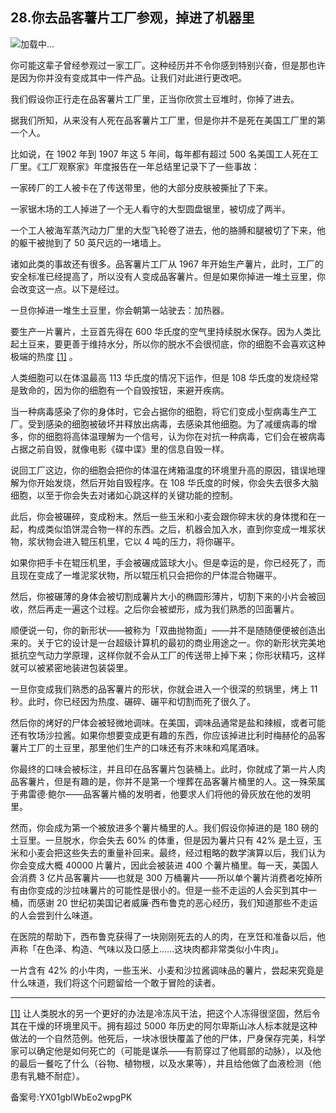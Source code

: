 ## 28.你去品客薯片工厂参观，掉进了机器里
![](https://pic2.zhimg.com/v2-6093a87f54d8ae18249559aad776e641_r.webp)加载中...

你可能这辈子曾经参观过一家工厂。这种经历并不令你感到特别兴奋，但是那也许是因为你并没有变成其中一件产品。让我们对此进行更改吧。



我们假设你正行走在品客薯片工厂里，正当你欣赏土豆堆时，你掉了进去。



据我们所知，从来没有人死在品客薯片工厂里，但是你并不是死在美国工厂里的第一个人。



比如说，在 1902 年到 1907 年这 5 年间，每年都有超过 500 名美国工人死在工厂里。《工厂观察家》年度报告在一年总结里记录下了一些事故：



一家砖厂的工人被卡在了传送带里，他的大部分皮肤被撕扯了下来。



一家锯木场的工人掉进了一个无人看守的大型圆盘锯里，被切成了两半。



一个工人被海军蒸汽动力厂里的大型飞轮卷了进去，他的胳膊和腿被切了下来，他的躯干被抛到了 50 英尺远的一堵墙上。



诸如此类的事故还有很多。品客薯片工厂从 1967 年开始生产薯片，此时，工厂的安全标准已经提高了，所以没有人变成品客薯片。但是如果你掉进一堆土豆里，你会改变这一点。以下是经过。



一旦你掉进一堆生土豆里，你会朝第一站驶去：加热器。



要生产一片薯片，土豆首先得在 600 华氏度的空气里持续脱水保存。因为人类比起土豆来，要更善于维持水分，所以你的脱水不会很彻底，你的细胞不会喜欢这种极端的热度
  [[1]](#zhu1) 。



人类细胞可以在体温最高 113 华氏度的情况下运作，但是 108 华氏度的发烧经常是致命的，因为你的细胞有一个自毁按钮，来避开疾病。



当一种病毒感染了你的身体时，它会占据你的细胞，将它们变成小型病毒生产工厂。受到感染的细胞被破坏并释放出病毒，去感染其他细胞。为了减缓病毒的增多，你的细胞将高体温理解为一个信号，认为你在对抗一种病毒，它们会在被病毒占据之前自毁，就像电影《碟中谍》里的信息自毁一样。



说回工厂这边，你的细胞会把你的体温在烤箱温度的环境里升高的原因，错误地理解为你开始发烧，然后开始自毁程序。在 108 华氏度的时候，你会失去很多大脑细胞，以至于你会失去对诸如心跳这样的关键功能的控制。



此后，你会被碾碎，变成粉末。然后一些玉米和小麦会跟你碎末状的身体搅和在一起，构成类似馅饼混合物一样的东西。之后，机器会加入水，直到你变成一堆浆状物，浆状物会进入辊压机里，它以 4 吨的压力，将你碾平。



如果你把手卡在辊压机里，手会被碾成篮球大小。但是幸运的是，你已经死了，而且现在变成了一堆泥浆状物，所以辊压机只会把你的尸体混合物碾平。



然后，你被碾薄的身体会被切割成薯片大小的椭圆形薄片，切割下来的小片会被回收，然后再走一遍这个过程。之后你会被塑形，成为我们熟悉的凹面薯片。



顺便说一句，你的新形状——被称为「双曲抛物面」——并不是随随便便被创造出来的。关于它的设计是一台超级计算机的最初的商业用途之一。你的新形状完美地抵抗空气动力学原理，这样你就不会从工厂的传送带上掉下来；你形状精巧，这样就可以被紧密地装进包装袋里。



一旦你变成我们熟悉的品客薯片的形状，你就会进入一个很深的煎锅里，烤上 11 秒。此时，你已经因为热度、碾碎、碾平和切割而死了很久了。



然后你的烤好的尸体会被轻微地调味。在美国，调味品通常是盐和辣椒，或者可能还有牧场沙拉酱。如果你想要变成更有趣的东西，你应该掉进比利时梅赫伦的品客薯片工厂的土豆里，那里他们生产的口味还有芥末味和鸡尾酒味。



你最终的口味会被标注，并且印在品客薯片包装桶上。此时，你就成了第一片人肉品客薯片，但是有趣的是，你并不是第一个埋葬在品客薯片桶里的人。这一殊荣属于弗雷德·鲍尔——品客薯片桶的发明者，他要求人们将他的骨灰放在他的发明里。



然而，你会成为第一个被放进多个薯片桶里的人。我们假设你掉进的是 180 磅的土豆里。一旦脱水，你会失去 60% 的体重，但是因为薯片只有 42% 是土豆，玉米和小麦会把这些失去的重量补回来。最终，经过粗略的数学演算以后，我们认为你会变成大概 40000 片薯片，因此会被装进 400 个薯片桶里。每一天，美国人会消费 3 亿片品客薯片——也就是 300 万桶薯片——所以单个薯片消费者吃掉所有由你变成的沙拉味薯片的可能性是很小的。但是一些不走运的人会买到其中一桶，而感谢 20 世纪初美国记者威廉·西布鲁克的恶心经历，我们知道那些不走运的人会尝到什么味道。



在医院的帮助下，西布鲁克获得了一块刚刚死去的人的肉，在烹饪和准备以后，他声称「在色泽、构造、气味以及口感上……这块肉都非常类似小牛肉」。



一片含有 42% 的小牛肉，一些玉米、小麦和沙拉酱调味品的薯片，尝起来究竟是什么味道，我们将这个问题留给一个敢于冒险的读者。





---


[[1]](#zw1) 让人类脱水的另一个更好的办法是冷冻风干法，把这个人冻得很坚固，然后令其在干燥的环境里风干。拥有超过 5000 年历史的阿尔卑斯山冰人标本就是这种做法的一个自然范例。他死后，一块冰很快覆盖了他的尸体，尸身保存完美，科学家可以确定他是如何死亡的（可能是谋杀——有箭穿过了他肩部的动脉），以及他的最后一餐吃了什么（谷物、植物根，以及水果等），并且给他做了血液检测（他患有乳糖不耐症）。



备案号:YX01gblWbEo2wpgPK

